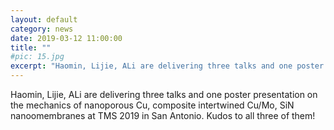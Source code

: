 ```yaml
---
layout: default
category: news
date: 2019-03-12 11:00:00
title: ""
#pic: 15.jpg
excerpt: "Haomin, Lijie, ALi are delivering three talks and one poster presentation on the mechanics of nanoporous Cu, composite intertwined Cu/Mo, SiN nanoomembranes at TMS 2019 in San Antonio. Kudos to all three of them!"
---
```


Haomin, Lijie, ALi are delivering three talks and one poster presentation on the mechanics of nanoporous Cu, composite intertwined Cu/Mo, SiN nanoomembranes at TMS 2019 in San Antonio. Kudos to all three of them!